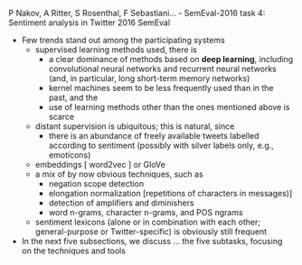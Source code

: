 P Nakov, A Ritter, S Rosenthal, F Sebastiani… -
SemEval-2016 task 4: Sentiment analysis in Twitter
2016 SemEval

* Few trends stand out among the participating systems
  * supervised learning methods used, there is
    * a clear dominance of methods based on **deep learning**, including
      convolutional neural networks and recurrent neural networks (and, in
      particular, long short-term memory networks)
    * kernel machines seem to be less frequently used than in the past, and the
    * use of learning methods other than the ones mentioned above is scarce
  * distant supervision is ubiquitous; this is natural, since
    * there is an abundance of freely available tweets labelled according to
      sentiment (possibly with silver labels only, e.g., emoticons)
  * embeddings [ word2vec ] or GloVe
  * a mix of by now obvious techniques, such as
    * negation scope detection
    * elongation normalization [repetitions of characters in messages)]
    * detection of amplifiers and diminishers
    * word n-grams, character n-grams, and POS ngrams
  * sentiment lexicons (alone or in combination with each other;
    general-purpose or Twitter-specific) is obviously still frequent
* In the next five subsections, we discuss ... the five subtasks,
  focusing on the techniques and tools
